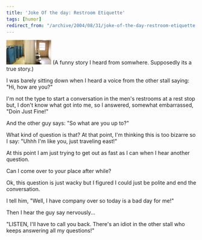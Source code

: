 ```yaml
---
title: 'Joke Of the day: Restroom Etiquette'
tags: [humor]
redirect_from: "/archive/2004/08/31/joke-of-the-day-restroom-etiquette.aspx/"
---
```


![Restroom](/images/restroom.jpg) (A funny story I heard from somwhere.
Supposedly its a true story.)

I was barely sitting down when I heard a voice from the other stall
saying: "Hi, how are you?"

I'm not the type to start a conversation in the men's restrooms at a
rest stop but, I don't know what got into me, so I answered, somewhat
embarrassed, "Doin Just Fine!"

And the other guy says: "So what are you up to?"

What kind of question is that? At that point, I'm thinking this is too
bizarre so I say: "Uhhh I'm like you, just traveling east!"

At this point I am just trying to get out as fast as I can when I hear
another question.

Can I come over to your place after while?

Ok, this question is just wacky but I figured I could just be polite and
end the conversation.

I tell him, "Well, I have company over so today is a bad day for me!"

Then I hear the guy say nervously...

"LISTEN, I'll have to call you back. There's an idiot in the other stall
who keeps answering all my questions!"


